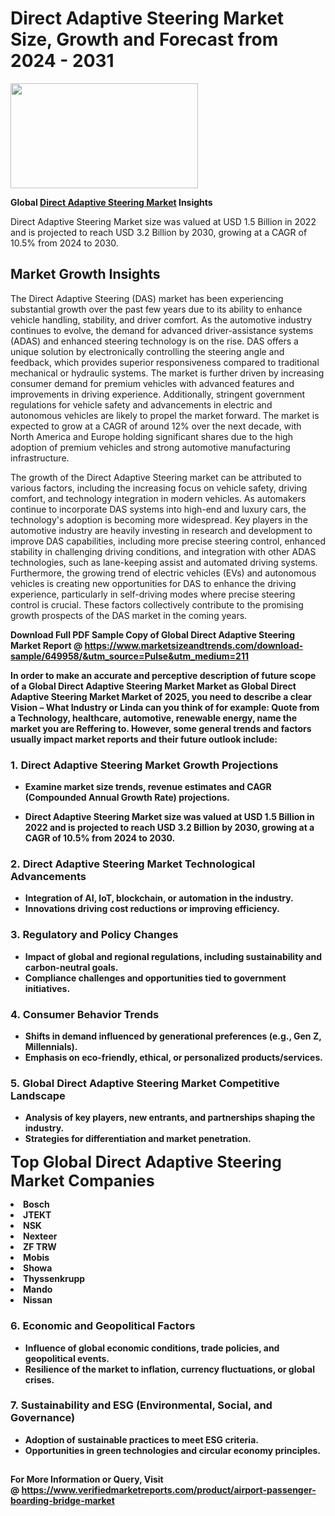 <H1>Direct Adaptive Steering Market Size, Growth and Forecast from 2024 - 2031</H1><img class="aligncenter size-medium wp-image-584254" src="https://thirdeyenews.in/wp-content/uploads/2024/09/Global-Market-Research-300x168.jpeg" alt="" width="300" height="168" /><p><strong>Global&nbsp;<a href="https://www.marketsizeandtrends.com/download-sample/649958/&amp;utm_source=Pulse&amp;utm_medium=211">Direct Adaptive Steering Market</a> Insights</strong></p><p>Direct Adaptive Steering Market size was valued at USD 1.5 Billion in 2022 and is projected to reach USD 3.2 Billion by 2030, growing at a CAGR of 10.5% from 2024 to 2030.</p><p><h2>Market Growth Insights</h2> <p>The Direct Adaptive Steering (DAS) market has been experiencing substantial growth over the past few years due to its ability to enhance vehicle handling, stability, and driver comfort. As the automotive industry continues to evolve, the demand for advanced driver-assistance systems (ADAS) and enhanced steering technology is on the rise. DAS offers a unique solution by electronically controlling the steering angle and feedback, which provides superior responsiveness compared to traditional mechanical or hydraulic systems. The market is further driven by increasing consumer demand for premium vehicles with advanced features and improvements in driving experience. Additionally, stringent government regulations for vehicle safety and advancements in electric and autonomous vehicles are likely to propel the market forward. The market is expected to grow at a CAGR of around 12% over the next decade, with North America and Europe holding significant shares due to the high adoption of premium vehicles and strong automotive manufacturing infrastructure.</p> <p><strong></strong></p> <p>The growth of the Direct Adaptive Steering market can be attributed to various factors, including the increasing focus on vehicle safety, driving comfort, and technology integration in modern vehicles. As automakers continue to incorporate DAS systems into high-end and luxury cars, the technology's adoption is becoming more widespread. Key players in the automotive industry are heavily investing in research and development to improve DAS capabilities, including more precise steering control, enhanced stability in challenging driving conditions, and integration with other ADAS technologies, such as lane-keeping assist and automated driving systems. Furthermore, the growing trend of electric vehicles (EVs) and autonomous vehicles is creating new opportunities for DAS to enhance the driving experience, particularly in self-driving modes where precise steering control is crucial. These factors collectively contribute to the promising growth prospects of the DAS market in the coming years.</p> <p><strong></p><p><span class=""><strong>Download Full PDF Sample Copy of Global Direct Adaptive Steering Market Report</strong> @ <a href="https://www.marketsizeandtrends.com/download-sample/649958/&amp;utm_source=Pulse&amp;utm_medium=211" target="_blank">https://www.marketsizeandtrends.com/download-sample/649958/&amp;utm_source=Pulse&amp;utm_medium=211</a></span></p><p>In order to make an accurate and perceptive description of future scope of a Global&nbsp;Direct Adaptive Steering Market Market as Global&nbsp;Direct Adaptive Steering Market Market of 2025, you need to describe a clear Vision &ndash; What Industry or Linda can you think of for example: Quote from a Technology, healthcare, automotive, renewable energy, name the market you are Reffering to. However, some general trends and factors usually impact market reports and their future outlook include:</p><h3>1.&nbsp;<strong>Direct Adaptive Steering Market Growth Projections</strong></h3><ul><li>Examine market size trends, revenue estimates and CAGR (Compounded Annual Growth Rate) projections.</li><li><p>Direct Adaptive Steering Market size was valued at USD 1.5 Billion in 2022 and is projected to reach USD 3.2 Billion by 2030, growing at a CAGR of 10.5% from 2024 to 2030.</p></li></ul><h3>2.&nbsp;<strong>Direct Adaptive Steering Market Technological Advancements</strong></h3><ul><li>Integration of AI, IoT, blockchain, or automation in the industry.</li><li>Innovations driving cost reductions or improving efficiency.</li></ul><h3>3.&nbsp;<strong>Regulatory and Policy Changes</strong></h3><ul><li>Impact of global and regional regulations, including sustainability and carbon-neutral goals.</li><li>Compliance challenges and opportunities tied to government initiatives.</li></ul><h3>4.&nbsp;<strong>Consumer Behavior Trends</strong></h3><ul><li>Shifts in demand influenced by generational preferences (e.g., Gen Z, Millennials).</li><li>Emphasis on eco-friendly, ethical, or personalized products/services.</li></ul><h3>5.&nbsp;<strong>Global Direct Adaptive Steering Market Competitive Landscape</strong></h3><ul><li>Analysis of key players, new entrants, and partnerships shaping the industry.</li><li>Strategies for differentiation and market penetration.</li></ul><p data-pm-slice="1 1 []"><span style="color: inherit; font-family: inherit; font-size: 25px;">Top Global Direct Adaptive Steering Market Companies</span></p><div class="" data-test-id=""><p><li>Bosch</li><li> JTEKT</li><li> NSK</li><li> Nexteer</li><li> ZF TRW</li><li> Mobis</li><li> Showa</li><li> Thyssenkrupp</li><li> Mando</li><li> Nissan</li></p></div><h3>6.&nbsp;<strong>Economic and Geopolitical Factors</strong></h3><ul><li>Influence of global economic conditions, trade policies, and geopolitical events.</li><li>Resilience of the market to inflation, currency fluctuations, or global crises.</li></ul><h3>7.&nbsp;<strong>Sustainability and ESG (Environmental, Social, and Governance)</strong></h3><ul><li>Adoption of sustainable practices to meet ESG criteria.</li><li>Opportunities in green technologies and circular economy principles.</li></ul><h2><strong style="font-size: 14px;">For More Information or Query, Visit @&nbsp;</strong><a style="background-color: #ffffff; font-size: 14px;" href="https://www.marketsizeandtrends.com/report/direct-adaptive-steering-market/" target="_blank">https://www.verifiedmarketreports.com/product/airport-passenger-boarding-bridge-market</a></h2>
